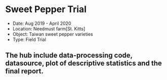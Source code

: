 # Sweet Pepper Trial
* Date: 		Aug 2019 - April 2020
* Location:	Needmust farm[St. Kitts]
* Object:		Taiwan sweet pepper varieties
* Type:		Field Trial

## The hub include data-processing code, datasource, plot of descriptive statistics and the final report.
